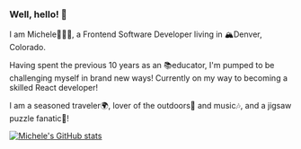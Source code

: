 ### Well, hello! 👋

I am Michele👩🏻‍💻, a Frontend Software Developer living in 🏔Denver, Colorado.

Having spent the previous 10 years as an 📚educator, I'm pumped to be challenging myself in brand new ways!
Currently on my way to becoming a skilled React developer!

I am a seasoned traveler🌍, lover of the outdoors🌱 and music🎶, and a jigsaw puzzle fanatic🧩!


[![Michele's GitHub stats](https://github-readme-stats.vercel.app/api?username=michelecomfort&count_private=true)](https://github.com/michelecomfort/github-readme-stats)

